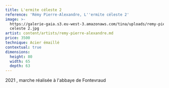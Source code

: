 ```yaml
---
title: L'ermite céleste 2
reference: 'Rémy Pierre-Alexandre, L''ermite céleste 2'
image: >-
  https://galerie-gaia.s3.eu-west-3.amazonaws.com/tina/uploads/remy-pierre-alexandre/galerie-gaia-remy-pierre-alexandre-ermite
  celeste 2.jpg
artist: content/artists/remy-pierre-alexandre.md
price: 3500
technique: Acier émaillé
contextual: true
dimensions:
  height: 80
  width: 65
  depth: 63
---
```


2021 , marche réalisée à l'abbaye de Fontevraud
